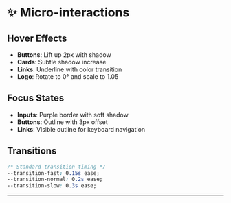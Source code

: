 # ✨ Micro-interactions

## Hover Effects
- **Buttons**: Lift up 2px with shadow
- **Cards**: Subtle shadow increase
- **Links**: Underline with color transition
- **Logo**: Rotate to 0° and scale to 1.05

## Focus States
- **Inputs**: Purple border with soft shadow
- **Buttons**: Outline with 3px offset
- **Links**: Visible outline for keyboard navigation

## Transitions
```css
/* Standard transition timing */
--transition-fast: 0.15s ease;
--transition-normal: 0.2s ease;
--transition-slow: 0.3s ease;
```

---
